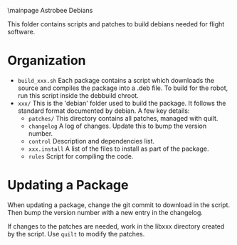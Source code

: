 \mainpage Astrobee Debians

This folder contains scripts and patches to build debians needed for flight software.

# Organization

- `build_xxx.sh` Each package contains a script which downloads the source and compiles
  the package into a .deb file. To build for the robot, run this script inside the debbuild chroot.
- `xxx/` This is the 'debian' folder used to build the package. It follows the standard
  format documented by debian. A few key details:
  - `patches/` This directory contains all patches, managed with quilt.
  - `changelog` A log of changes. Update this to bump the version number.
  - `control` Description and dependencies list.
  - `xxx.install` A list of the files to install as part of the package.
  - `rules` Script for compiling the code.

# Updating a Package

When updating a package, change the git commit to download in the script. Then bump the version
number with a new entry in the changelog.

If changes to the patches are needed, work in the libxxx directory created by the script.
Use `quilt` to modify the patches.

